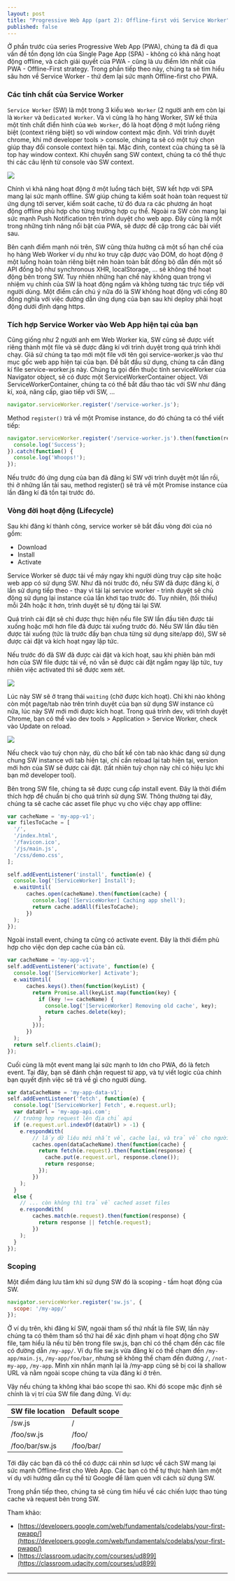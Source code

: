 ```yaml
---
layout: post
title: "Progressive Web App (part 2): Offline-first với Service Worker"
published: false
---
```


Ở phần trước của series Progressive Web App (PWA), chúng ta đã đi qua vấn đề tồn đọng lớn của Single Page App (SPA) - không có khả năng hoạt động offline, và cách giải quyết của PWA - cũng là ưu điểm lớn nhất của PWA - Offline-First strategy. Trong phần tiếp theo này, chúng ta sẽ tìm hiểu sâu hơn về Service Worker - thứ đem lại sức mạnh Offline-first cho PWA.

### Các tính chất của Service Worker

`Service Worker` (SW) là một trong 3 kiểu `Web Worker` (2 người anh em còn lại là `Worker` và `Dedicated Worker`. Và vì cùng là họ hàng Worker, SW kế thừa một tính chất điển hình của `Web Worker`, đó là hoạt động ở một luồng riêng biệt (context riêng biệt) so với window context mặc định. Với trình duyệt chrome, khi mở developer tools > console, chúng ta sẽ có một tuỳ chọn giúp thay đổi console context hiện tại. Mặc đinh, context của chúng ta sẽ là top hay window context. Khi chuyển sang SW context, chúng ta có thể thực thi các câu lệnh từ console vào SW context.

![](https://thinhdora.me/development/progressive-web-app-part-2-service-worker/ManageThinh-Bui-2018-08-21-22-06-27.jpg)

Chính vì khả năng hoạt động ở một luồng tách biệt, SW kết hợp với SPA mang lại sức mạnh offline. SW giúp chúng ta kiểm soát hoàn toàn request từ ứng dụng tới server, kiểm soát cache, từ đó đưa ra các phương án hoạt động offline phù hợp cho từng trường hợp cụ thể. Ngoài ra SW còn mang lại sức mạnh Push Notification trên trình duyệt cho web app. Đây cũng là một trong những tính năng nổi bật của PWA, sẽ được đề cập trong các bài viết sau.

Bên cạnh điểm mạnh nói trên, SW cũng thừa hưởng cả một số hạn chế của họ hàng Web Worker ví dụ như ko truy cập được vào DOM, do hoạt động ở một luồng hoàn toàn riêng biệt nên hoàn toàn bất đồng bộ dẫn đến một số API đồng bộ như synchronous XHR, localStorage, ... sẽ không thể hoạt động bên trong SW. Tuy nhiên những hạn chế này không quan trọng vì nhiệm vụ chính của SW là hoạt động ngầm và không tương tác trực tiếp với người dùng. Một điểm cần chú ý nữa đó là SW không hoạt động với cổng 80 đồng nghĩa với việc đường dẫn ứng dụng của bạn sau khi deploy phải hoạt động dưới định dạng https.

### Tích hợp Service Worker vào Web App hiện tại của bạn

Cũng giống như 2 người anh em Web Worker kia, SW cũng sẽ được viết riêng thành một file và sẽ được đăng kí với trình duyệt trong quá trình khởi chạy. Giả sử chúng ta tạo mới một file với tên gọi service-worker.js vào thư mục gốc web app hiện tại của bạn. Để bắt đầu sử dụng, chúng ta cần đăng kí file service-worker.js này. Chúng ta gọi đến thuộc tính serviceWorker của Navigator object, sẽ có được một ServiceWorkerContainer object. Với ServiceWorkerContainer, chúng ta có thể bắt đầu thao tác với SW như đăng kí, xoá, nâng cấp, giao tiếp với SW, ...

```js
navigator.serviceWorker.register('/service-worker.js');
```

Method `register()` trả về một Promise instance, do đó chúng ta có thể viết tiếp:

```js
navigator.serviceWorker.register('/service-worker.js').then(function(result) {
  console.log('Success');
}).catch(function() {
  console.log('Whoops!');
});
```

Nếu trước đó ứng dụng của bạn đã đăng kí SW với trình duyệt một lần rồi, thì ở những lần tải sau, method register() sẽ trả về một Promise instance của lần đăng kí đã tồn tại trước đó.

### Vòng đời hoạt động (Lifecycle)

Sau khi đăng kí thành công, service worker sẽ bắt đầu vòng đời của nó gồm:

- Download
- Install
- Activate

Service Worker sẽ được tải về máy ngay khi người dùng truy cập site hoặc web app có sử dụng SW. Như đã nói trước đó, nếu SW đã được đăng kí, ở lần sử dụng tiếp theo - thay vì tải lại service worker - trình duyệt sẽ chủ động sử dụng lại instance của lần khơi tạo trước đó. Tuy nhiên, (tối thiểu) mỗi 24h hoặc ít hơn, trình duyệt sẽ tự động tải lại SW.

Quá trình cài đặt sẽ chỉ được thực hiện nếu file SW lần đầu tiên được tải xuống hoặc mới hơn file đã được tải xuống trước đó. Nếu SW lần đầu tiên được tải xuống (tức là trước đấy bạn chưa từng sử dụng site/app đó), SW sẽ được cài đặt và kích hoạt ngay lập tức.

Nếu trước đó đã SW đã được cài đặt và kích hoạt, sau khi phiên bản mới hơn của SW file được tải về, nó vẫn sẽ được cài đặt ngầm ngay lập tức, tuy nhiên việc activated thì sẽ được xem xét.

![](https://thinhdora.me/development/progressive-web-app-part-2-service-worker/Offline-Web-Applications-Udacity-2018-08-21-21-59-45.jpg)

Lúc này SW sẽ ở trạng thái `waiting` (chờ được kích hoạt). Chỉ khi nào không còn một page/tab nào trên trình duyệt của bạn sử dụng SW instance cũ nữa, lúc này SW mới mới được kích hoạt. Trong quá trình dev, với trình duyệt Chrome, bạn có thể vào dev tools > Application > Service Worker, check vào Update on reload.

![](https://thinhdora.me/development/progressive-web-app-part-2-service-worker/ManageThinh-Bui-2018-08-21-22-20-07.jpg)

Nếu check vào tuỳ chọn này, dù cho bất kể còn tab nào khác đang sử dụng chung SW instance với tab hiện tại, chỉ cần reload lại tab hiện tại, version mới hơn của SW sẽ được cài đặt. (tất nhiên tuỳ chọn này chỉ có hiệu lực khi bạn mở developer tool).

Bên trong SW file, chúng ta sẽ được cung cấp install event. Đây là thời điểm thích hợp để chuẩn bị cho quá trình sử dụng SW. Thông thường tại đây, chúng ta sẽ cache các asset file phục vụ cho việc chạy app offline:

```js
var cacheName = 'my-app-v1';
var filesToCache = [
  '/',
  '/index.html',
  '/favicon.ico',
  '/js/main.js',
  '/css/demo.css',
];

self.addEventListener('install', function(e) {
  console.log('[ServiceWorker] Install');
  e.waitUntil(
      caches.open(cacheName).then(function(cache) {
        console.log('[ServiceWorker] Caching app shell');
        return cache.addAll(filesToCache);
      })
  );
});
```

Ngoài install event, chúng ta cũng có activate event. Đây là thời điểm phù hợp cho việc dọn dẹp cache của bản cũ.

```js
var cacheName = 'my-app-v1';
self.addEventListener('activate', function(e) {
  console.log('[ServiceWorker] Activate');
  e.waitUntil(
      caches.keys().then(function(keyList) {
        return Promise.all(keyList.map(function(key) {
          if (key !== cacheName) {
            console.log('[ServiceWorker] Removing old cache', key);
            return caches.delete(key);
          }
        }));
      })
  );
  return self.clients.claim();
});
```

Cuối cùng là một event mang lại sức mạnh to lớn cho PWA, đó là fetch event. Tại đây, bạn sẽ đánh chặn request từ app, và tự viết logic của chính bạn quyết định việc sẽ trả về gì cho người dùng.

```js
var dataCacheName = 'my-app-data-v1';
self.addEventListener('fetch', function(e) {
  console.log('[ServiceWorker] Fetch', e.request.url);
  var dataUrl = 'my-app-api.com';
  // trường hợp request lên địa chỉ api
  if (e.request.url.indexOf(dataUrl) > -1) {
    e.respondWith(
        // lấy dữ liệu mới nhất về, cache lại, và trả về cho người dùng
        caches.open(dataCacheName).then(function(cache) {
          return fetch(e.request).then(function(response) {
            cache.put(e.request.url, response.clone());
            return response;
          });
        })
    );
  }
  else {
    // ... còn không thì trả về cached asset files
    e.respondWith(
        caches.match(e.request).then(function(response) {
          return response || fetch(e.request);
        })
    );
  }
});
```

### Scoping

Một điểm đáng lưu tâm khi sử dụng SW đó là scoping - tầm hoạt động của SW.

```js
navigator.serviceWorker.register('sw.js', {
  scope: '/my-app/'
});
```

Ở ví dụ trên, khi đăng kí SW, ngoài tham số thứ nhất là file SW, lần này chúng ta có thêm tham số thứ hai để xác định phạm vi hoạt động cho SW file, tạm hiểu là nếu từ bên trong file sw.js, bạn chỉ có thể chạm đến các file có đường dẫn `/my-app/`. Ví dụ file sw.js vừa đăng kí có thể chạm đến `/my-app/main.js`, `/my-app/foo/bar`, nhưng sẽ không thể chạm đến đường `/`, `/not-my-app`, `/my-app`. Mình xin nhấn mạnh lại là /my-app cũng sẽ bị coi là shallow URL và nằm ngoài scope chúng ta vừa đăng kí ở trên.

Vậy nếu chúng ta không khai báo scope thì sao. Khi đó scope mặc định sẽ chính là vị trí của SW file đang đứng. Ví dụ:

| SW file location | Default scope |
| --- | ----------- |
|/sw.js | / |
|/foo/sw.js | /foo/|
|/foo/bar/sw.js| /foo/bar/|

Tới đây các bạn đã có thể có được cái nhìn sơ lược về cách SW mang lại sức mạnh Offline-first cho Web App. Các bạn có thể tự thực hành làm một ví dụ với hướng dẫn cụ thể từ Google để làm quen với cách sử dụng SW.

Trong phần tiếp theo, chúng ta sẽ cùng tìm hiểu về các chiến lược thao túng cache và request bên trong SW.

Tham khảo:
- [https://developers.google.com/web/fundamentals/codelabs/your-first-pwapp/](https://developers.google.com/web/fundamentals/codelabs/your-first-pwapp/)
- [https://classroom.udacity.com/courses/ud899](https://classroom.udacity.com/courses/ud899)

---
